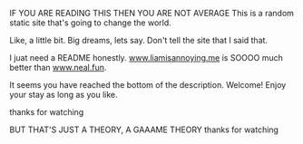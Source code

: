 IF YOU ARE READING THIS THEN YOU ARE NOT AVERAGE
This is a random static site that's going to change the world.

Like, a little bit.
Big dreams, lets say.
Don't tell the site that I said that.

I juat need a README honestly.
www.liamisannoying.me is SOOOO much better than www.neal.fun.

It seems you have reached the bottom of the description. Welcome! Enjoy your stay as long as you like.

thanks for watching

BUT THAT'S JUST A THEORY, A GAAAME THEORY thanks for watching
